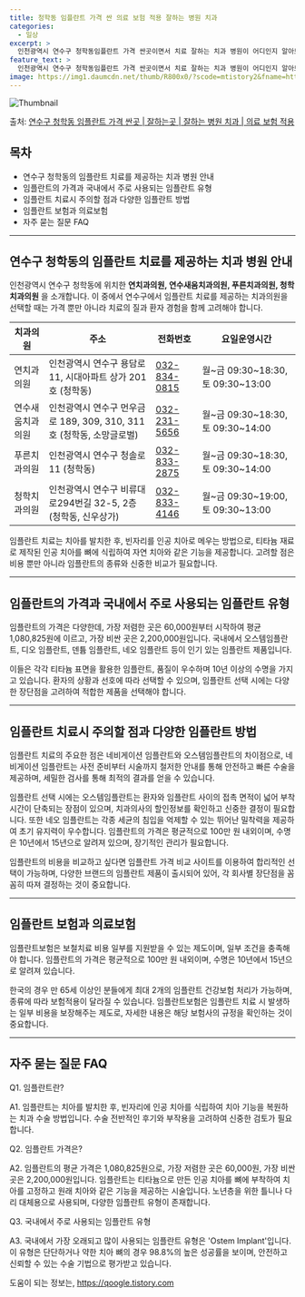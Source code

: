 ```yaml
---
title: 청학동 임플란트 가격 싼 의료 보험 적용 잘하는 병원 치과
categories:
  - 일상
excerpt: >
  인천광역시 연수구 청학동임플란트 가격 싼곳이면서 치료 잘하는 치과 병원이 어디인지 알아보도록 하겠습니다. 인천광역시 연수구 청학동에 위치한 연치과의원 연수새움치과의원 푸른치과의원 청학치과의원 순서대로 안내 드리며, 임플란트 치료시 신경써야 할 부분 또한 같이 공유 드리겠습니다.2024년 임플란트 가격 살펴보기 👈 클릭임플란트 평균 가격연치과의원표 내에 있는 전화 번호를 클릭 하시면 연치과의원로 바로 전화 연결 됩니다.분류주소전화번호치과의원인천광역시 연수구 용담로 11, 시대아파트 상가 201호 (청학동)📞032-834-0815로 전화하기연치과의원 위치 확인하기 👈 클릭요일운영시간월요일09:30~18:30화요일09:30~18:30수요일09:30~18:30목요일09:30~1..
feature_text: >
  인천광역시 연수구 청학동임플란트 가격 싼곳이면서 치료 잘하는 치과 병원이 어디인지 알아보도록 하겠습니다. 인천광역시 연수구 청학동에 위치한 연치과의원 연수새움치과의원 푸른치과의원 청학치과의원 순서대로 안내 드리며, 임플란트 치료시 신경써야 할 부분 또한 같이 공유 드리겠습니다.2024년 임플란트 가격 살펴보기 👈 클릭임플란트 평균 가격연치과의원표 내에 있는 전화 번호를 클릭 하시면 연치과의원로 바로 전화 연결 됩니다.분류주소전화번호치과의원인천광역시 연수구 용담로 11, 시대아파트 상가 201호 (청학동)📞032-834-0815로 전화하기연치과의원 위치 확인하기 👈 클릭요일운영시간월요일09:30~18:30화요일09:30~18:30수요일09:30~18:30목요일09:30~1..
image: https://img1.daumcdn.net/thumb/R800x0/?scode=mtistory2&fname=https%3A%2F%2Fblog.kakaocdn.net%2Fdn%2FcwMc0a%2FbtsG0vRy4pY%2FvAOFroULA5bCGhBqXKYOmK%2Fimg.webp
---
```


![Thumbnail](https://img1.daumcdn.net/thumb/R800x0/?scode=mtistory2&fname=https%3A%2F%2Fblog.kakaocdn.net%2Fdn%2FcwMc0a%2FbtsG0vRy4pY%2FvAOFroULA5bCGhBqXKYOmK%2Fimg.webp)

<p>출처: <a href="https://qoogle.tistory.com/6972" rel="dofollow">연수구 청학동 임플란트 가격 싼곳 | 잘하는곳 | 잘하는 병원 치과 | 의료 보험 적용</a> </p>

## 목차

  * 연수구 청학동의 임플란트 치료를 제공하는 치과 병원 안내
  * 임플란트의 가격과 국내에서 주로 사용되는 임플란트 유형
  * 임플란트 치료시 주의할 점과 다양한 임플란트 방법
  * 임플란트 보험과 의료보험
  * 자주 묻는 질문 FAQ

* * *

## 연수구 청학동의 임플란트 치료를 제공하는 치과 병원 안내

인천광역시 연수구 청학동에 위치한 **연치과의원, 연수새움치과의원, 푸른치과의원, 청학치과의원** 을 소개합니다. 이 중에서 연수구에서
임플란트 치료를 제공하는 치과의원을 선택할 때는 가격 뿐만 아니라 치료의 질과 환자 경험을 함께 고려해야 합니다.

**치과의원** | **주소** | **전화번호** | **요일운영시간**  
---|---|---|---  
연치과의원 | 인천광역시 연수구 용담로 11, 시대아파트 상가 201호 (청학동) | [032-834-0815](tel:032-834-0815) | 월~금 09:30~18:30, 토 09:30~13:00  
연수새움치과의원 | 인천광역시 연수구 먼우금로 189, 309, 310, 311호 (청학동, 소망글로벌) | [032-231-5656](tel:032-231-5656) | 월~금 09:30~18:30, 토 09:30~14:00  
푸른치과의원 | 인천광역시 연수구 청솔로 11 (청학동) | [032-833-2875](tel:032-833-2875) | 월~금 09:30~18:30, 토 09:30~14:00  
청학치과의원 | 인천광역시 연수구 비류대로294번길 32-5, 2층 (청학동, 신우상가) | [032-833-4146](tel:032-833-4146) | 월~금 09:30~19:00, 토 09:30~13:00  
  
임플란트 치료는 치아를 발치한 후, 빈자리를 인공 치아로 메우는 방법으로, 티타늄 재료로 제작된 인공 치아를 뼈에 식립하여 자연 치아와 같은
기능을 제공합니다. 고려할 점은 비용 뿐만 아니라 임플란트의 종류와 신중한 비교가 필요합니다.

* * *

## 임플란트의 가격과 국내에서 주로 사용되는 임플란트 유형

임플란트의 가격은 다양한데, 가장 저렴한 곳은 60,000원부터 시작하여 평균 1,080,825원에 이르고, 가장 비싼 곳은
2,200,000원입니다. 국내에서 오스템임플란트, 디오 임플란트, 덴튬 임플란트, 네오 임플란트 등이 인기 있는 임플란트 제품입니다.

이들은 각각 티타늄 표면을 활용한 임플란트, 품질이 우수하며 10년 이상의 수명을 가지고 있습니다. 환자의 상황과 선호에 따라 선택할 수
있으며, 임플란트 선택 시에는 다양한 장단점을 고려하여 적합한 제품을 선택해야 합니다.

* * *

## 임플란트 치료시 주의할 점과 다양한 임플란트 방법

임플란트 치료의 주요한 점은 네비게이션 임플란트와 오스템임플란트의 차이점으로, 네비게이션 임플란트는 사전 준비부터 시술까지 철저한 안내를
통해 안전하고 빠른 수술을 제공하며, 세밀한 검사를 통해 최적의 결과를 얻을 수 있습니다.

임플란트 선택 시에는 오스템임플란트는 환자와 임플란트 사이의 접촉 면적이 넓어 부착 시간이 단축되는 장점이 있으며, 치과의사의 할인정보를
확인하고 신중한 결정이 필요합니다. 또한 네오 임플란트는 각종 세균의 침입을 억제할 수 있는 뛰어난 밀착력을 제공하여 초기 유지력이
우수합니다. 임플란트의 가격은 평균적으로 100만 원 내외이며, 수명은 10년에서 15년으로 알려져 있으며, 장기적인 관리가 필요합니다.

임플란트의 비용을 비교하고 싶다면 임플란트 가격 비교 사이트를 이용하여 합리적인 선택이 가능하며, 다양한 브랜드의 임플란트 제품이 출시되어
있어, 각 회사별 장단점을 꼼꼼히 따져 결정하는 것이 중요합니다.

* * *

## 임플란트 보험과 의료보험

임플란트보험은 보철치료 비용 일부를 지원받을 수 있는 제도이며, 일부 조건을 충족해야 합니다. 임플란트의 가격은 평균적으로 100만 원
내외이며, 수명은 10년에서 15년으로 알려져 있습니다.

한국의 경우 만 65세 이상인 분들에게 최대 2개의 임플란트 건강보험 처리가 가능하며, 종류에 따라 보험적용이 달라질 수 있습니다.
임플란트보험은 임플란트 치료 시 발생하는 일부 비용을 보장해주는 제도로, 자세한 내용은 해당 보험사의 규정을 확인하는 것이 중요합니다.

* * *

## 자주 묻는 질문 FAQ

Q1. 임플란트란?

A1. 임플란트는 치아를 발치한 후, 빈자리에 인공 치아를 식립하여 치아 기능을 복원하는 치과 수술 방법입니다. 수술 전반적인 후기와
부작용을 고려하여 신중한 검토가 필요합니다.

Q2. 임플란트 가격은?

A2. 임플란트의 평균 가격은 1,080,825원으로, 가장 저렴한 곳은 60,000원, 가장 비싼 곳은 2,200,000원입니다.
임플란트는 티타늄으로 만든 인공 치아를 뼈에 부착하여 치아를 고정하고 원래 치아와 같은 기능을 제공하는 시술입니다. 노년층을 위한 틀니나
다리 대체용으로 사용되며, 다양한 임플란트 유형이 존재합니다.

Q3. 국내에서 주로 사용되는 임플란트 유형

A3. 국내에서 가장 오래되고 많이 사용되는 임플란트 유형은 'Ostem Implant'입니다. 이 유형은 단단하거나 약한 치아 뼈의 경우
98.8%의 높은 성공률을 보이며, 안전하고 신뢰할 수 있는 수술 기법으로 평가받고 있습니다.

 

도움이 되는 정보는, <a href="https://qoogle.tistory.com" rel="dofollow">https://qoogle.tistory.com</a>


